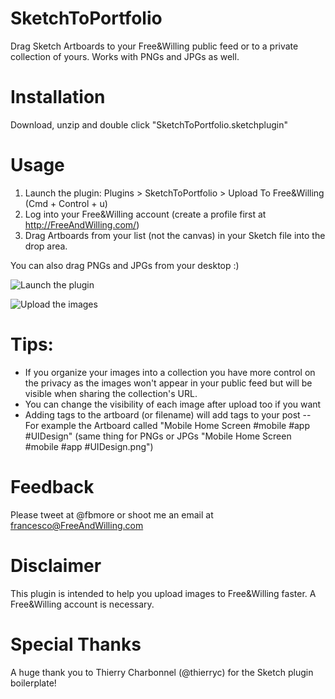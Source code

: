 # SketchToPortfolio
Drag Sketch Artboards to your Free&amp;Willing public feed or to a private collection of yours. Works with PNGs and JPGs as well.

# Installation
Download, unzip and double click "SketchToPortfolio.sketchplugin"

# Usage
1) Launch the plugin: Plugins > SketchToPortfolio > Upload To Free&Willing (Cmd + Control + u)
2) Log into your Free&Willing account (create a profile first at http://FreeAndWilling.com/)
3) Drag Artboards from your list (not the canvas) in your Sketch file into the drop area.

You can also drag PNGs and JPGs from your desktop :)

![Launch the plugin](https://fandwimages.s3.amazonaws.com/cache/SketchToPortfolio%3A%20Select%20the%20artboards%20to%20upload%20%23SketchToPortfolio%20and%20click%20Upload%20%23FWTutorial.png)

![Upload the images](https://fandwimages.s3.amazonaws.com/cache/SketchToPortfolio%3A%20Drag%20the%20artboards%20into%20the%20dropzone%20%23SketchToPortfolio%20%23FWTutorial.png)


# Tips:
- If you organize your images into a collection you have more control on the privacy as the images won't appear in your public feed but will be visible when sharing the collection's URL.
- You can change the visibility of each image after upload too if you want
- Adding tags to the artboard (or filename) will add tags to your post
-- For example the Artboard called "Mobile Home Screen #mobile #app #UIDesign" (same thing for PNGs or JPGs "Mobile Home Screen #mobile #app #UIDesign.png")

# Feedback
Please tweet at @fbmore or shoot me an email at francesco@FreeAndWilling.com

# Disclaimer
This plugin is intended to help you upload images to Free&Willing faster. A Free&Willing account is necessary.

# Special Thanks
A huge thank you to Thierry Charbonnel (@thierryc) for the Sketch plugin boilerplate!
